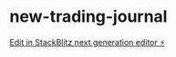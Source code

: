 # new-trading-journal

[Edit in StackBlitz next generation editor ⚡️](https://stackblitz.com/~/github.com/chantabbai/new-trading-journal)
